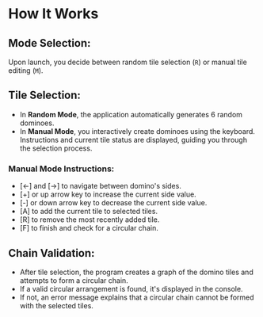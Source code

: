 # How It Works

## Mode Selection: 
Upon launch, you decide between random tile selection (`R`) or manual tile editing (`M`).
   
## Tile Selection:
   - In **Random Mode**, the application automatically generates 6 random dominoes.
   - In **Manual Mode**, you interactively create dominoes using the keyboard. Instructions and current tile status are displayed, guiding you through the selection process.
     
  ### Manual Mode Instructions:
   - [<-] and [->] to navigate between domino's sides.
   - [+] or up arrow key to increase the current side value.
   - [-] or down arrow key to decrease the current side value.
   - [A] to add the current tile to selected tiles.
   - [R] to remove the most recently added tile.
   - [F] to finish and check for a circular chain.
     
 ## Chain Validation:
   - After tile selection, the program creates a graph of the domino tiles and attempts to form a circular chain.
   - If a valid circular arrangement is found, it's displayed in the console.
   - If not, an error message explains that a circular chain cannot be formed with the selected tiles.

